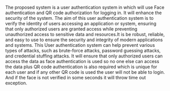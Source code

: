 The proposed system is a user authentication system in which will use Face authentication and QR code authorization for logging in. 
It will enhance the security of the system. The aim of this user authentication system is to verify the identity of users accessing an application or system, ensuring that only authorized users are granted access while preventing unauthorized access to sensitive data and resources.It is be robust, reliable, and easy to use to ensure the security and integrity of modern applications and systems.
This User authentication system can help prevent various types of attacks, such as
brute-force attacks, password guessing attacks, and credential stuffing attacks. It
will ensure that only authorized users can access the data as face authentication is
used so no one else can access the data plus QR code authentication is also required
which is unique for each user and if any other QR code is used the user will not be
able to login. And if the face is not verified in some seconds it will throw time out
exception.


